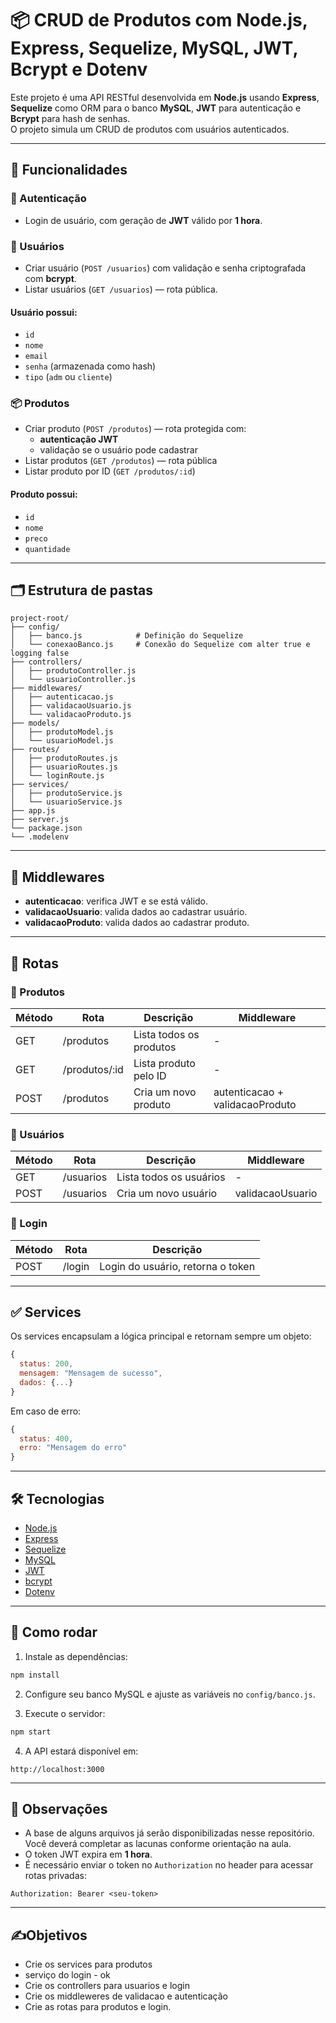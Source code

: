 
# 📦 CRUD de Produtos com Node.js, Express, Sequelize, MySQL, JWT, Bcrypt e Dotenv

Este projeto é uma API RESTful desenvolvida em **Node.js** usando **Express**, **Sequelize** como ORM para o banco **MySQL**, **JWT** para autenticação e **Bcrypt** para hash de senhas.  
O projeto simula um CRUD de produtos com usuários autenticados.

---

## 🚀 Funcionalidades

### 🔑 Autenticação
- Login de usuário, com geração de **JWT** válido por **1 hora**.

### 👤 Usuários
- Criar usuário (`POST /usuarios`) com validação e senha criptografada com **bcrypt**.
- Listar usuários (`GET /usuarios`) — rota pública.

#### Usuário possui:
- `id`
- `nome`
- `email`
- `senha` (armazenada como hash)
- `tipo` (`adm` ou `cliente`)

### 📦 Produtos
- Criar produto (`POST /produtos`) — rota protegida com:
  - **autenticação JWT**
  - validação se o usuário pode cadastrar
- Listar produtos (`GET /produtos`) — rota pública
- Listar produto por ID (`GET /produtos/:id`)

#### Produto possui:
- `id`
- `nome`
- `preco`
- `quantidade`

---

## 🗂 Estrutura de pastas

```
project-root/
├── config/
│   ├── banco.js            # Definição do Sequelize
│   └── conexaoBanco.js     # Conexão do Sequelize com alter true e logging false
├── controllers/
│   ├── produtoController.js
│   └── usuarioController.js
├── middlewares/
│   ├── autenticacao.js
│   ├── validacaoUsuario.js
│   └── validacaoProduto.js
├── models/
│   ├── produtoModel.js
│   └── usuarioModel.js
├── routes/
│   ├── produtoRoutes.js
│   ├── usuarioRoutes.js
│   └── loginRoute.js
├── services/
│   ├── produtoService.js
│   └── usuarioService.js
├── app.js
├── server.js
└── package.json
└── .modelenv
```

---

## 🚧 Middlewares

- **autenticacao**: verifica JWT e se está válido.
- **validacaoUsuario**: valida dados ao cadastrar usuário.
- **validacaoProduto**: valida dados ao cadastrar produto.

---

## 📌 Rotas

### 🛒 Produtos
| Método | Rota            | Descrição                         | Middleware                     |
|--------|------------------|----------------------------------|--------------------------------|
| GET    | /produtos        | Lista todos os produtos          | -                              |
| GET    | /produtos/:id    | Lista produto pelo ID            | -                              |
| POST   | /produtos        | Cria um novo produto             | autenticacao + validacaoProduto|

### 👥 Usuários
| Método | Rota            | Descrição                        | Middleware         |
|--------|------------------|---------------------------------|--------------------|
| GET    | /usuarios        | Lista todos os usuários         | -                  |
| POST   | /usuarios        | Cria um novo usuário            | validacaoUsuario   |

### 🔐 Login
| Método | Rota      | Descrição                          |
|--------|-----------|-----------------------------------|
| POST   | /login    | Login do usuário, retorna o token |

---

## ✅ Services

Os services encapsulam a lógica principal e retornam sempre um objeto:

```javascript
{
  status: 200,
  mensagem: "Mensagem de sucesso",
  dados: {...}
}
```

Em caso de erro:

```javascript
{
  status: 400,
  erro: "Mensagem do erro"
}
```

---

## 🛠 Tecnologias

- [Node.js](https://nodejs.org/)
- [Express](https://expressjs.com/)
- [Sequelize](https://sequelize.org/)
- [MySQL](https://www.mysql.com/)
- [JWT](https://jwt.io/)
- [bcrypt](https://www.npmjs.com/package/bcrypt)
- [Dotenv](https://www.npmjs.com/package/dotenv)
---

## 🚀 Como rodar

1. Instale as dependências:

```bash
npm install
```

2. Configure seu banco MySQL e ajuste as variáveis no `config/banco.js`.

3. Execute o servidor:

```bash
npm start
```

4. A API estará disponível em:

```
http://localhost:3000
```

---

## 🔐 Observações
- A base de alguns arquivos já serão disponibilizadas nesse repositório. Você deverá completar as lacunas conforme orientação na aula. 
- O token JWT expira em **1 hora**.
- É necessário enviar o token no `Authorization` no header para acessar rotas privadas:

```
Authorization: Bearer <seu-token>
```

---

## ✍️Objetivos

- Crie os services para produtos
- serviço do login - ok
- Crie os controllers para usuarios e login
- Crie os middleweres de validacao e autenticação
- Crie as rotas para produtos e login. 

